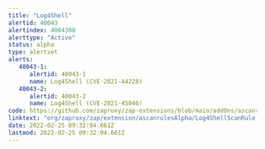 ```yaml
---
title: "Log4Shell"
alertid: 40043
alertindex: 4004300
alerttype: "Active"
status: alpha
type: alertset
alerts:
   40043-1:
      alertid: 40043-1
      name: Log4Shell (CVE-2021-44228)
   40043-2:
      alertid: 40043-2
      name: Log4Shell (CVE-2021-45046)
code: https://github.com/zaproxy/zap-extensions/blob/main/addOns/ascanrulesAlpha/src/main/java/org/zaproxy/zap/extension/ascanrulesAlpha/Log4ShellScanRule.java
linktext: "org/zaproxy/zap/extension/ascanrulesAlpha/Log4ShellScanRule.java"
date: 2022-02-25 09:32:04.661Z
lastmod: 2022-02-25 09:32:04.661Z
---
```


